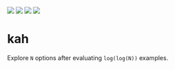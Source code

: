 ![](https://img.shields.io/badge/tests-passing-green)
![](https://img.shields.io/badge/Lua-2C2D72?logo=lua&logoColor=white&style=plastic)
![](https://img.shields.io/badge/purpose-xai-yellow)
![](https://img.shields.io/badge/purpose-optimization-blue)

# kah

Explore `N` options after evaluating `log(log(N))` examples.